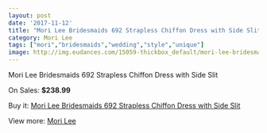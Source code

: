 ```yaml
---
layout: post
date: '2017-11-12'
title: "Mori Lee Bridesmaids 692 Strapless Chiffon Dress with Side Slit"
category: Mori Lee
tags: ["mori","bridesmaids","wedding","style","unique"]
image: http://img.eudances.com/15059-thickbox_default/mori-lee-bridesmaids-692-strapless-chiffon-dress-with-side-slit.jpg
---
```

Mori Lee Bridesmaids 692 Strapless Chiffon Dress with Side Slit

On Sales: **$238.99**
<a href="https://www.eudances.com/en/mori-lee/4476-mori-lee-bridesmaids-692-strapless-chiffon-dress-with-side-slit.html"><amp-img layout="responsive" width="600" height="600" src="//img.eudances.com/15059-thickbox_default/mori-lee-bridesmaids-692-strapless-chiffon-dress-with-side-slit.jpg" alt="Mori Lee Bridesmaids 692 Strapless Chiffon Dress with Side Slit 0" /></a>
<a href="https://www.eudances.com/en/mori-lee/4476-mori-lee-bridesmaids-692-strapless-chiffon-dress-with-side-slit.html"><amp-img layout="responsive" width="600" height="600" src="//img.eudances.com/15064-thickbox_default/mori-lee-bridesmaids-692-strapless-chiffon-dress-with-side-slit.jpg" alt="Mori Lee Bridesmaids 692 Strapless Chiffon Dress with Side Slit 1" /></a>
<a href="https://www.eudances.com/en/mori-lee/4476-mori-lee-bridesmaids-692-strapless-chiffon-dress-with-side-slit.html"><amp-img layout="responsive" width="600" height="600" src="//img.eudances.com/15063-thickbox_default/mori-lee-bridesmaids-692-strapless-chiffon-dress-with-side-slit.jpg" alt="Mori Lee Bridesmaids 692 Strapless Chiffon Dress with Side Slit 2" /></a>
<a href="https://www.eudances.com/en/mori-lee/4476-mori-lee-bridesmaids-692-strapless-chiffon-dress-with-side-slit.html"><amp-img layout="responsive" width="600" height="600" src="//img.eudances.com/15062-thickbox_default/mori-lee-bridesmaids-692-strapless-chiffon-dress-with-side-slit.jpg" alt="Mori Lee Bridesmaids 692 Strapless Chiffon Dress with Side Slit 3" /></a>
<a href="https://www.eudances.com/en/mori-lee/4476-mori-lee-bridesmaids-692-strapless-chiffon-dress-with-side-slit.html"><amp-img layout="responsive" width="600" height="600" src="//img.eudances.com/15061-thickbox_default/mori-lee-bridesmaids-692-strapless-chiffon-dress-with-side-slit.jpg" alt="Mori Lee Bridesmaids 692 Strapless Chiffon Dress with Side Slit 4" /></a>
<a href="https://www.eudances.com/en/mori-lee/4476-mori-lee-bridesmaids-692-strapless-chiffon-dress-with-side-slit.html"><amp-img layout="responsive" width="600" height="600" src="//img.eudances.com/15060-thickbox_default/mori-lee-bridesmaids-692-strapless-chiffon-dress-with-side-slit.jpg" alt="Mori Lee Bridesmaids 692 Strapless Chiffon Dress with Side Slit 5" /></a>

Buy it: [Mori Lee Bridesmaids 692 Strapless Chiffon Dress with Side Slit](https://www.eudances.com/en/mori-lee/4476-mori-lee-bridesmaids-692-strapless-chiffon-dress-with-side-slit.html "Mori Lee Bridesmaids 692 Strapless Chiffon Dress with Side Slit")

View more: [Mori Lee](https://www.eudances.com/en/65-mori-lee "Mori Lee")